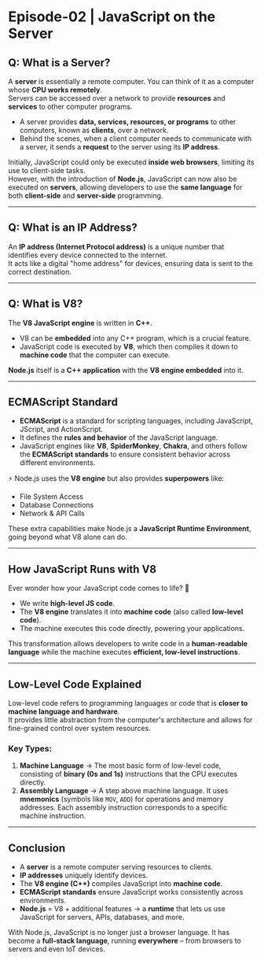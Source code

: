 
# Episode-02 | JavaScript on the Server

## Q: What is a Server?
A **server** is essentially a remote computer. You can think of it as a computer whose **CPU works remotely**.  
Servers can be accessed over a network to provide **resources** and **services** to other computer programs.  

- A server provides **data, services, resources, or programs** to other computers, known as **clients**, over a network.  
- Behind the scenes, when a client computer needs to communicate with a server, it sends a **request** to the server using its **IP address**.  

Initially, JavaScript could only be executed **inside web browsers**, limiting its use to client-side tasks.  
However, with the introduction of **Node.js**, JavaScript can now also be executed on **servers**, allowing developers to use the **same language** for both **client-side** and **server-side** programming.

---

## Q: What is an IP Address?
An **IP address (Internet Protocol address)** is a unique number that identifies every device connected to the internet.  
It acts like a digital "home address" for devices, ensuring data is sent to the correct destination.

---

## Q: What is V8?
The **V8 JavaScript engine** is written in **C++**.  

- V8 can be **embedded** into any C++ program, which is a crucial feature.  
- JavaScript code is executed by **V8**, which then compiles it down to **machine code** that the computer can execute.  

**Node.js** itself is a **C++ application** with the **V8 engine embedded** into it.  

---

## ECMAScript Standard
- **ECMAScript** is a standard for scripting languages, including JavaScript, JScript, and ActionScript.  
- It defines the **rules and behavior** of the JavaScript language.  
- JavaScript engines like **V8**, **SpiderMonkey**, **Chakra**, and others follow the **ECMAScript standards** to ensure consistent behavior across different environments.  

⚡ Node.js uses the **V8 engine** but also provides **superpowers** like:  
- File System Access  
- Database Connections  
- Network & API Calls  

These extra capabilities make Node.js a **JavaScript Runtime Environment**, going beyond what V8 alone can do.  

---

## How JavaScript Runs with V8
Ever wonder how your JavaScript code comes to life? 🤔  

- We write **high-level JS code**.  
- The **V8 engine** translates it into **machine code** (also called **low-level code**).  
- The machine executes this code directly, powering your applications.  

This transformation allows developers to write code in a **human-readable language** while the machine executes **efficient, low-level instructions**.

---

## Low-Level Code Explained

Low-level code refers to programming languages or code that is **closer to machine language and hardware**.  
It provides little abstraction from the computer's architecture and allows for fine-grained control over system resources.  

### Key Types:
1. **Machine Language** → The most basic form of low-level code, consisting of **binary (0s and 1s)** instructions that the CPU executes directly.  
2. **Assembly Language** → A step above machine language. It uses **mnemonics** (symbols like `MOV`, `ADD`) for operations and memory addresses. Each assembly instruction corresponds to a specific machine instruction.  

---

## Conclusion
- A **server** is a remote computer serving resources to clients.  
- **IP addresses** uniquely identify devices.  
- The **V8 engine (C++)** compiles JavaScript into **machine code**.  
- **ECMAScript standards** ensure JavaScript works consistently across environments.  
- **Node.js** = V8 + additional features → a **runtime** that lets us use JavaScript for servers, APIs, databases, and more.  

With Node.js, JavaScript is no longer just a browser language. It has become a **full-stack language**, running **everywhere** – from browsers to servers and even IoT devices.
